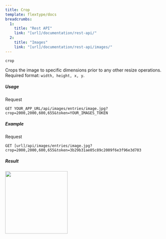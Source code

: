```yaml
---
title: Crop
template: flextype/docs
breadcrumbs:
  1:
    title: "Rest API"
    link: "[url]/documentation/rest-api/"
  2:
    title: "Images"
    link: "[url]/documentation/rest-api/images/"
---
```


`crop`

Crops the image to specific dimensions prior to any other resize operations.<br>
Required format: `width, height, x, y`.

##### Usage

<div class="file-header">Request</div>

```http
GET YOUR_APP_URL/api/images/entries/image.jpg?crop=2000,2000,600,655&token=YOUR_IMAGES_TOKEN
```

##### Example

<div class="file-header">Request</div>

```http
GET [url]/api/images/entries/image.jpg?crop=2000,2000,600,655&token=3b29b31ae05c89c2009f6e3f96e3d703
```

##### Result

<img width="200" class="inline" src="[url]/api/images/entries/image.jpg?crop=2000,2000,600,655&token=3b29b31ae05c89c2009f6e3f96e3d703">
